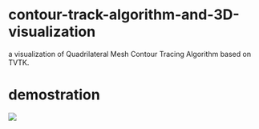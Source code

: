 # contour-track-algorithm-and-3D-visualization
a visualization of Quadrilateral Mesh Contour Tracing Algorithm based on TVTK.
# demostration

![](https://github.com/saltyFish-Billy/contour-track-algorithm-and-3D-visualization/blob/main/image4.gif)

